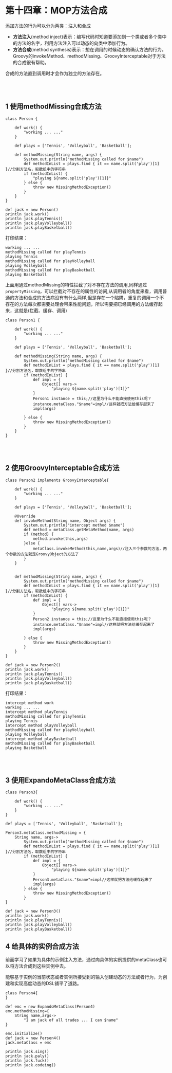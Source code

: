# 第十四章：MOP方法合成

添加方法的行为可以分为两类：注入和合成


- **方法注入**(method inject)表示：编写代码时知道要添加到一个类或者多个类中的方法的名字，利用方法注入可以动态的向类中添加行为。
- **方法合成**(method synthesis)表示：想在调用的时候动态的确认方法的行为。Groovy的invokeMethod、methodMissing、GroovyInterceptable对于方法的合成很有帮助。

合成的方法直到调用时才会作为独立的方法存在。

<br><br>
## 1 使用methodMissing合成方法
```
class Person {

    def work() {
        "working ... ..."
    }

    def plays = ['Tennis', 'Volleyball', 'Basketball'];

    def methodMissing(String name, args) {
        System.out.println("methodMissing called for $name")
        def methodInList = plays.find { it == name.split('play')[1] }//分割方法名，取数组中的字符串
        if (methodInList) {
            "playing ${name.split('play')[1]}"
        } else {
            throw new MissingMethodException()
        }
    }
}

def jack = new Person()
println jack.work()
println jack.playTennis()
println jack.playVolleyball()
println jack.playBasketball()
```
打印结果：
```
working ... ...
methodMissing called for playTennis
playing Tennis
methodMissing called for playVolleyball
playing Volleyball
methodMissing called for playBasketball
playing Basketball
```

上面用通过methodMissing的特性拦截了对不存在方法的调用,同样通过`propertyMissing`，可以拦截对不存在的属性的访问,从调用者的角度来看，调用普通的方法和合成的方法病没有有什么两样,但是存在一个陷阱，重复的调用一个不存在的方法每次都需要处理会带来性能问题，所以需要把已经调用的方法缓存起来，这就是(拦截、缓存、调用)

```
class Person1 {

    def work() {
        "working ... ..."
    }

    def plays = ['Tennis', 'Volleyball', 'Basketball'];

    def methodMissing(String name, args) {
        System.out.println("methodMissing called for $name")
        def methodInList = plays.find { it == name.split('play')[1] }//分割方法名，取数组中的字符串
        if (methodInList) {
            def impl = {
                Object[] vars->
                    "playing ${name.split('play')[1]}"
            }
            Person1 instance = this;//这里为什么不能直接使用this呢？
            instance.metaClass."$name"=impl//这样就把方法给缓存起来了
            impl(args)

        } else {
            throw new MissingMethodException()
        }
    }
}
```

<br><br>
## 2 使用GroovyInterceptable合成方法

```
class Person2 implements GroovyInterceptable{

    def work() {
        "working ... ..."
    }

    def plays = ['Tennis', 'Volleyball', 'Basketball'];

    @Override
    def invokeMethod(String name, Object args) {
        System.out.println("intercept method $name")
        def method = metaClass.getMetaMethod(name, args)
        if (method) {
            method.invoke(this,args)
        }else {
            metaClass.invokeMethod(this,name,args)//注入三个参数的方法，两个参数的方法就是GroovyObject的方法了
        }
    }


    def methodMissing(String name, args) {
        System.out.println("methodMissing called for $name")
        def methodInList = plays.find { it == name.split('play')[1] }//分割方法名，取数组中的字符串
        if (methodInList) {
            def impl = {
                Object[] vars->
                    "playing ${name.split('play')[1]}"
            }
            Person2 instance = this;//这里为什么不能直接使用this呢？
            instance.metaClass."$name"=impl//这样就把方法给缓存起来了
            impl(args)

        } else {
            throw new MissingMethodException()
        }
    }
}

def jack = new Person2()
println jack.work()
println jack.playTennis()
println jack.playVolleyball()
println jack.playBasketball()
```

打印结果：
```
intercept method work
working ... ...
intercept method playTennis
methodMissing called for playTennis
playing Tennis
intercept method playVolleyball
methodMissing called for playVolleyball
playing Volleyball
intercept method playBasketball
methodMissing called for playBasketball
playing Basketball
```

<br><br>
## 3 使用ExpandoMetaClass合成方法
```
class Person3{

    def work() {
        "working ... ..."
    }
}

def plays = ['Tennis', 'Volleyball', 'Basketball'];

Person3.metaClass.methodMissing = {
    String name, args->
        System.out.println("methodMissing called for $name")
        def methodInList = plays.find { it == name.split('play')[1] }//分割方法名，取数组中的字符串
        if (methodInList) {
            def impl = {
                Object[] vars->
                    "playing ${name.split('play')[1]}"
            }
            Person3.metaClass."$name"=impl//这样就把方法给缓存起来了
            impl(args)
        } else {
            throw new MissingMethodException()
        }
}

def jack = new Person3()
println jack.work()
println jack.playTennis()
println jack.playVolleyball()
println jack.playBasketball()
```

## 4 给具体的实例合成方法

前面学习了如果为具体的示例注入方法，通过向具体的实例提供的metaClass也可以将方法合成到这些实例中去。

能够基于实例的当前状态或者实例所接受到的输入创建动态的方法或者行为，为创建和实现高度动态的DSL铺平了道路。


```
class Person4{
}

def emc = new ExpandoMetaClass(Person4)
emc.methodMissing={
    String name,args->
        "I am jack of all trades ... I can $name"
}

emc.initialize()
def jack = new Person4()
jack.metaClass = emc

println jack.sing()
println jack.paly()
println jack.fuck()
println jack.codeing()

```
